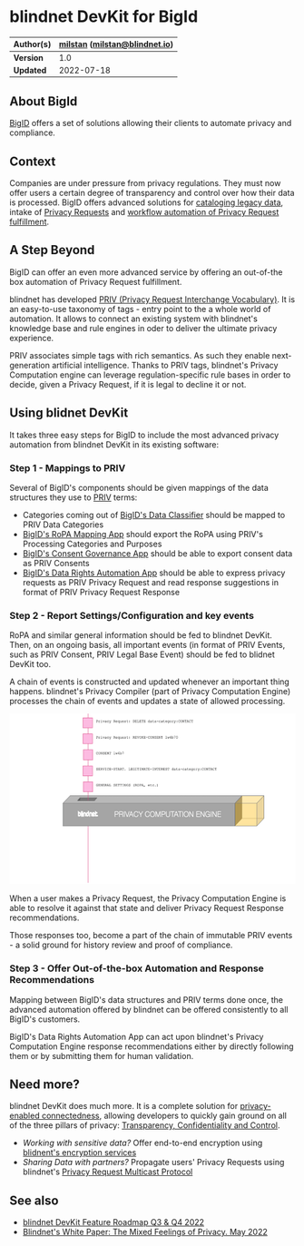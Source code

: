 # blindnet DevKit for BigId

| **Author(s)** | [milstan](https://github.com/milstan) (milstan@blindnet.io)             |
| :------------ | :------------------------------------------------------------------------------------- |
| **Version**   | 1.0                                                                             |
| **Updated**   | 2022-07-18                                                                             |

## About BigId

[BigID](https://bigid.com) offers a set of solutions allowing their clients to automate privacy and compliance.

## Context

Companies are under pressure from privacy regulations. They must now offer users a certain degree of transparency and control over how their data is processed. BigID offers advanced solutions for [cataloging legacy data](https://bigid.com/discovery-in-depth/), intake of [Privacy Requests](https://bigid.com/privacy/privacy-portal-app/) and [workflow automation of Privacy Request fulfillment](https://bigid.com/privacy/data-rights-automation-app/).

## A Step Beyond

BigID can offer an even more advanced service by offering an out-of-the box automation of Privacy Request fulfillment.

blindnet has developed [PRIV (Privacy Request Interchange Vocabulary)](https://github.com/blindnet-io/product-management/blob/main/refs/schemas/priv/RFC-PRIV.md). It is an easy-to-use taxonomy of tags - entry point to the a whole world of automation.
It allows to connect an existing system with blindnet's knowledge base and rule engines in oder to deliver the ultimate privacy experience.

PRIV associates simple tags with rich semantics.
As such they enable next-generation artificial intelligence.
Thanks to PRIV tags, blindnet's Privacy Computation engine can leverage regulation-specific rule bases in order to decide, given a Privacy Request, if it is legal to decline it or not.

## Using blidnet DevKit

It takes three easy steps for BigID to include the most advanced privacy automation from blindnet DevKit in its existing software:

### Step 1 - Mappings to PRIV

Several of BigID's components should be given mappings of the data structures they use to [PRIV](https://github.com/blindnet-io/product-management/blob/main/refs/schemas/priv/RFC-PRIV.md) terms:
- Categories coming out of [BigID's Data Classifier](https://bigid.com/data-classification/) should be mapped to PRIV Data Categories
- [BigID's RoPA Mapping App](https://bigid.com/privacy/ropa-mapping-app/) should export the RoPA using PRIV's Processing Categories and Purposes
- [BigID's Consent Governance App](https://bigid.com/privacy/consent-governance-app/) should be able to export consent data as PRIV Consents
- [BigID's Data Rights Automation App](https://bigid.com/privacy/data-rights-automation-app/) should be able to express privacy requests as PRIV Privacy Request and read response suggestions in format of PRIV Privacy Request Response

### Step 2 - Report Settings/Configuration and key events

RoPA and similar general information should be fed to blindnet DevKit. Then, on an ongoing basis, all important events (in format of PRIV Events, such as PRIV Consent, PRIV Legal Base Event) should be fed to blidnet DevKit too.

A chain of events is constructed and updated whenever an important thing happens. blindnet's Privacy Compiler (part of Privacy Computation Engine) processes the chain of events and updates a state of allowed processing.

<img height="300" src="./img/PCEexplained.gif">

When a user makes a Privacy Request, the Privacy Computation Engine is able to resolve it against that state and deliver Privacy Request Response recommendations.

Those responses too, become a part of the chain of immutable PRIV events - a solid ground for history review and proof of compliance.

### Step 3 - Offer Out-of-the-box Automation and Response Recommendations

Mapping between BigID's data structures and PRIV terms done once, the advanced automation offered by blindnet can be offered consistently to all BigID's customers.

BigID's Data Rights Automation App can act upon blindnet's Privacy Computation Engine response recommendations either by directly following them or by submitting them for human validation.

## Need more?

blindnet DevKit does much more. It is a complete solution for [privacy-enabled connectedness](https://github.com/blindnet-io/product-management/blob/main/refs/notion-of-privacy/notion-of-privacy.md), allowing developers to quickly gain ground on all of the three pillars of privacy: [Transparency, Confidentiality and Control](https://github.com/blindnet-io/product-management/blob/main/refs/notion-of-privacy/principles/RFC-SPEP.md).

- *Working with sensitive data?* Offer end-to-end encryption using [blidnent's encryption services](https://github.com/blindnet-io/api-scala)
- *Sharing Data with partners?* Propagate users' Privacy Requests using blindnet's [Privacy Request Multicast Protocol](https://github.com/blindnet-io/product-management/blob/b7d2bd0aab509a5d83ed42822b0ba19e27bef905/refs/schemas/protocols/RFC-PRMP.md)

## See also

- [blindnet DevKit Feature Roadmap Q3 & Q4 2022](https://github.com/blindnet-io/devrel-management/blob/main/docs/roadmap/q3-2022.md)
- [Blindnet's White Paper: The Mixed Feelings of Privacy. May 2022](../research/White-Paper-May-2022.pdf)

